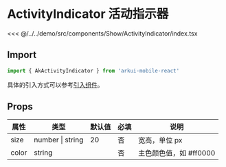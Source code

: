 # ActivityIndicator 活动指示器

<CodeDemo name="ActivityIndicator">

<<< @/../../demo/src/components/Show/ActivityIndicator/index.tsx

</CodeDemo>

## Import

```js
import { AkActivityIndicator } from 'arkui-mobile-react'
```

具体的引入方式可以参考[引入组件](../guide/import.md)。

## Props

| 属性  | 类型             | 默认值 | 必填 | 说明                   |
| ----- | ---------------- | ------ | ---- | ---------------------- |
| size  | number \| string | 20     | 否   | 宽高，单位 px          |
| color | string           |        | 否   | 主色颜色值，如 #ff0000 |
